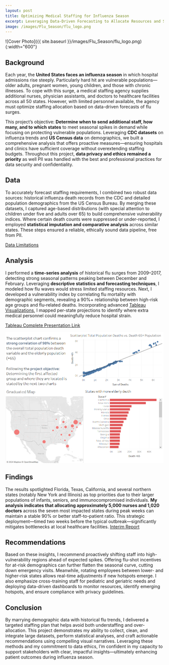 ```yaml
---
layout: post
title: Optimizing Medical Staffing for Influenza Season
excerpt: Leveraging Data-Driven Forecasting to Allocate Resources and Support Vulnerable Populations
image: /images/Flu_Season/flu_logo.png
---
```


![Cover Photo]({{ site.baseurl }}/images/Flu_Season/flu_logo.png){:width="600"}

## Background

Each year, the **United States faces an influenza season** in which hospital admissions rise steeply. Particularly hard hit are vulnerable populations—older adults, pregnant women, young children, and those with chronic illnesses. To cope with this surge, a medical staffing agency supplies additional nurses, physician assistants, and doctors to healthcare facilities across all 50 states. However, with limited personnel available, the agency must optimize staffing allocation based on data-driven forecasts of flu surges.

This project’s objective: **Determine when to send additional staff, how many, and to which states** to meet seasonal spikes in demand while focusing on protecting vulnerable populations. Leveraging **CDC datasets** on influenza trends and **US Census data** on demographics, we built a comprehensive analysis that offers proactive measures—ensuring hospitals and clinics have sufficient coverage without overextending staffing budgets. Throughout this project, **data privacy and ethics remained a priority** as well PII was handled with the best and professional practices for data security and confidentiality. 

## Data

To accurately forecast staffing requirements, I combined two robust data sources: historical influenza death records from the CDC and detailed population demographics from the US Census Bureau. By merging these datasets, I captured age-based distributions (with special attention to children under five and adults over 65) to build comprehensive vulnerability indices. Where certain death counts were suppressed or under-reported, I employed **statistical imputation and comparative analysis** across similar states. These steps ensured a reliable, ethically sound data pipeline, free from PII.

[Data Limitations](https://u.pcloud.link/publink/show?code=XZ5cQ55ZpDvFtz50zNbj7gM2dQtbGVVDcNMX)

## Analysis

I performed a **time-series analysis** of historical flu surges from 2009–2017, detecting strong seasonal patterns peaking between December and February. Leveraging **descriptive statistics and forecasting techniques**, I modeled how flu waves would stress limited staffing resources. Next, I developed a vulnerability index by correlating flu mortality with demographic segments, revealing a 90%+ relationship between high-risk age groups and flu-related deaths. Incorporating advanced [Tableau Visualizations](https://public.tableau.com/app/profile/isaac.contreras/viz/2_10Final/Story1), I mapped per-state projections to identify where extra medical personnel could meaningfully reduce hospital strain. 

[Tableau Complete Presentation Link](https://public.tableau.com/app/profile/isaac.contreras/viz/2_10Final/Story1)
<p align="center">
<img src="/images/Flu_Season/flu_season.png" width="950">
</p>

## Findings

The results spotlighted Florida, Texas, California, and several northern states (notably New York and Illinois) as top priorities due to their larger populations of infants, seniors, and immunocompromised individuals. **My analysis indicates that allocating approximately 5,000 nurses and 1,020 doctors** across the seven most impacted states during peak weeks can maintain a stable 90% or better staff-to-patient ratio. This strategic deployment—timed two weeks before the typical outbreak—significantly mitigates bottlenecks at local healthcare facilities.
[Interim Report](https://u.pcloud.link/publink/show?code=XZFQEI0ZQ0W8IgoW8kQrm997dXaOKSyjgtGy)

## Recommendations

Based on these insights, I recommend proactively shifting staff into high-vulnerability regions ahead of expected spikes. Offering flu-shot incentives for at-risk demographics can further flatten the seasonal curve, cutting down emergency visits. Meanwhile, rotating employees between lower- and higher-risk states allows real-time adjustments if new hotspots emerge. I also emphasize cross-training staff for pediatric and geriatric needs and deploying data-driven dashboards to monitor resources, identify emerging hotspots, and ensure compliance with privacy guidelines.

## Conclusion

By marrying demographic data with historical flu trends, I delivered a targeted staffing plan that helps avoid both understaffing and over-allocation. This project demonstrates my ability to collect, clean, and integrate large datasets, perform statistical analyses, and craft actionable recommendations using compelling visual narratives. Leveraging these methods and my commitment to data ethics, I’m confident in my capacity to support stakeholders with clear, impactful insights—ultimately enhancing patient outcomes during influenza season.
